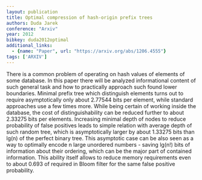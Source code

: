 ```yaml
---
layout: publication
title: Optimal compression of hash-origin prefix trees
authors: Duda Jarek
conference: "Arxiv"
year: 2012
bibkey: duda2012optimal
additional_links:
  - {name: "Paper", url: "https://arxiv.org/abs/1206.4555"}
tags: ['ARXIV']
---
```

There is a common problem of operating on hash values of elements of some database. In this paper there will be analyzed informational content of such general task and how to practically approach such found lower boundaries. Minimal prefix tree which distinguish elements turns out to require asymptotically only about 2.77544 bits per element, while standard approaches use a few times more. While being certain of working inside the database, the cost of distinguishability can be reduced further to about 2.33275 bits per elements. Increasing minimal depth of nodes to reduce probability of false positives leads to simple relation with average depth of such random tree, which is asymptotically larger by about 1.33275 bits than lg(n) of the perfect binary tree. This asymptotic case can be also seen as a way to optimally encode n large unordered numbers - saving lg(n!) bits of information about their ordering, which can be the major part of contained information. This ability itself allows to reduce memory requirements even to about 0.693 of required in Bloom filter for the same false positive probability.
